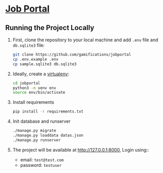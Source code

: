 # [Job Portal](http://djangojobupwork.herokuapp.com/)


## Running the Project Locally

1. First, clone the repository to your local machine and add `.env` file and `db.sqlite3` file:
    ```bash
    git clone https://github.com/gamifications/jobportal
    cp .env.example .env
    cp sample.sqlite3 db.sqlite3
    ```

2. Ideally, create a [virtualenv](https://docs.python-guide.org/dev/virtualenvs/):
	```bash
	cd jobportal
	python3 -m venv env
	source env/bin/activate
	```

3. Install requirements
	```bash
	pip install -r requirements.txt
	```

4. Init database and runserver
	```bash
	./manage.py migrate
	./manage.py loaddata datas.json
	./manage.py runserver
	```

5. The project will be available at http://127.0.0.1:8000, Login using::
	+ email: `test@test.com`
	+ password: `testuser`
